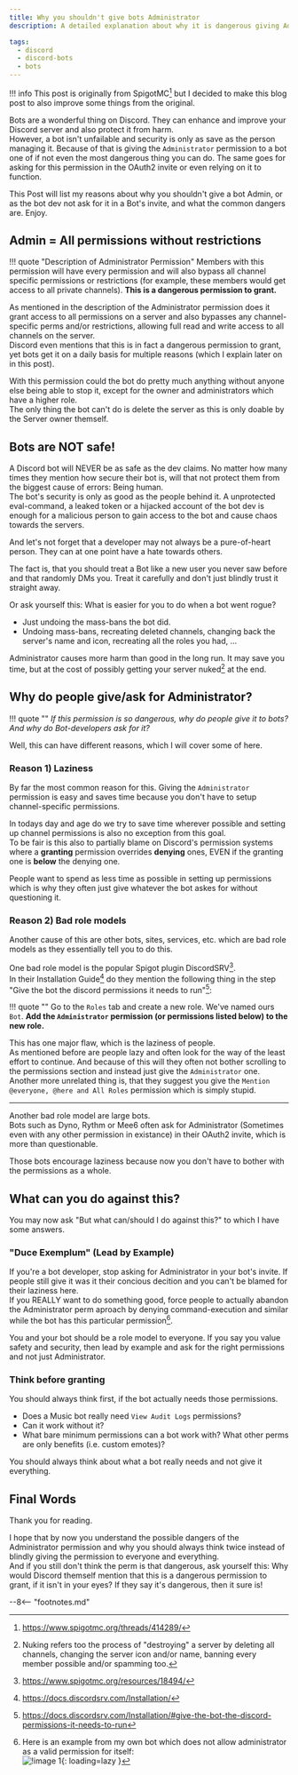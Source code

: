 ```yaml
---
title: Why you shouldn't give bots Administrator
description: A detailed explanation about why it is dangerous giving Administrator to bots or asking for it.

tags:
  - discord
  - discord-bots
  - bots
---
```


[^1]: https://www.spigotmc.org/threads/414289/
[^2]: Nuking refers too the process of "destroying" a server by deleting all channels, changing the server icon and/or name, banning every member possible and/or spamming too.
[^3]: https://www.spigotmc.org/resources/18494/
[^4]: https://docs.discordsrv.com/Installation/
[^5]: https://docs.discordsrv.com/Installation/#give-the-bot-the-discord-permissions-it-needs-to-run
[^6]:
    Here is an example from my own bot which does not allow administrator as a valid permission for itself:  
    ![!image 1](/blog/assets/img/posts/bots-and-admin/image-1.jpg){: loading=lazy }

!!! info
    This post is originally from SpigotMC[^1] but I decided to make this blog post to also improve some things from the original.

Bots are a wonderful thing on Discord. They can enhance and improve your Discord server and also protect it from harm.  
However, a bot isn't unfailable and security is only as save as the person managing it. Because of that is giving the `Administrator` permission to a bot one of if not even the most dangerous thing you can do. The same goes for asking for this permission in the OAuth2 invite or even relying on it to function.

This Post will list my reasons about why you shouldn't give a bot Admin, or as the bot dev not ask for it in a Bot's invite, and what the common dangers are. Enjoy.

## Admin = All permissions without restrictions

!!! quote "Description of Administrator Permission"
    Members with this permission will have every permission and will also bypass all channel specific permissions or restrictions (for example, these members would get access to all private channels). **This is a dangerous permission to grant.**

As mentioned in the description of the Administrator permission does it grant access to all permissions on a server and also bypasses any channel-specific perms and/or restrictions, allowing full read and write access to all channels on the server.  
Discord even mentions that this is in fact a dangerous permission to grant, yet bots get it on a daily basis for multiple reasons (which I explain later on in this post).

With this permission could the bot do pretty much anything without anyone else being able to stop it, except for the owner and administrators which have a higher role.  
The only thing the bot can't do is delete the server as this is only doable by the Server owner themself.

## Bots are NOT safe!
A Discord bot will NEVER be as safe as the dev claims. No matter how many times they mention how secure their bot is, will that not protect them from the biggest cause of errors: Being human.  
The bot's security is only as good as the people behind it. A unprotected eval-command, a leaked token or a hijacked account of the bot dev is enough for a malicious person to gain access to the bot and cause chaos towards the servers.

And let's not forget that a developer may not always be a pure-of-heart person. They can at one point have a hate towards others.

The fact is, that you should treat a Bot like a new user you never saw before and that randomly DMs you. Treat it carefully and don't just blindly trust it straight away.

Or ask yourself this: What is easier for you to do when a bot went rogue?

- Just undoing the mass-bans the bot did.
- Undoing mass-bans, recreating deleted channels, changing back the server's name and icon, recreating all the roles you had, ...

Administrator causes more harm than good in the long run. It may save you time, but at the cost of possibly getting your server nuked[^2] at the end.

## Why do people give/ask for Administrator?

!!! quote ""
    *If this permission is so dangerous, why do people give it to bots? And why do Bot-developers ask for it?*

Well, this can have different reasons, which I will cover some of here.

### Reason 1) Laziness
By far the most common reason for this. Giving the `Administrator` permission is easy and saves time because you don't have to setup channel-specific permissions.

In todays day and age do we try to save time wherever possible and setting up channel permissions is also no exception from this goal.  
To be fair is this also to partially blame on Discord's permission systems where a **granting** permission overrides **denying** ones, EVEN if the granting one is **below** the denying one.

People want to spend as less time as possible in setting up permissions which is why they often just give whatever the bot askes for without questioning it.

### Reason 2) Bad role models
Another cause of this are other bots, sites, services, etc. which are bad role models as they essentially tell you to do this.

One bad role model is the popular Spigot plugin DiscordSRV[^3].  
In their Installation Guide[^4] do they mention the following thing in the step "Give the bot the discord permissions it needs to run"[^5]:

!!! quote ""
    Go to the `Roles` tab and create a new role. We've named ours `Bot`. **Add the `Administrator` permission (or permissions listed below) to the new role.**

This has one major flaw, which is the laziness of people.  
As mentioned before are people lazy and often look for the way of the least effort to continue. And because of this will they often not bother scrolling to the permissions section and instead just give the `Administrator` one.  
Another more unrelated thing is, that they suggest you give the `Mention @everyone, @here and All Roles` permission which is simply stupid.

----

Another bad role model are large bots.  
Bots such as Dyno, Rythm or Mee6 often ask for Administrator (Sometimes even with any other permission in existance) in their OAuth2 invite, which is more than questionable.

Those bots encourage laziness because now you don't have to bother with the permissions as a whole.

## What can you do against this?
You may now ask "But what can/should I do against this?" to which I have some answers.

### "Duce Exemplum" (Lead by Example)
If you're a bot developer, stop asking for Administrator in your bot's invite. If people still give it was it their concious decition and you can't be blamed for their laziness here.  
If you REALLY want to do something good, force people to actually abandon the Administrator perm aproach by denying command-execution and similar while the bot has this particular permission[^6].

You and your bot should be a role model to everyone. If you say you value safety and security, then lead by example and ask for the right permissions and not just Administrator.

### Think before granting
You should always think first, if the bot actually needs those permissions.

- Does a Music bot really need `View Audit Logs` permissions?
- Can it work without it?
- What bare minimum permissions can a bot work with? What other perms are only benefits (i.e. custom emotes)?

You should always think about what a bot really needs and not give it everything.

## Final Words
Thank you for reading.

I hope that by now you understand the possible dangers of the Administrator permission and why you should always think twice instead of blindly giving the permission to everyone and everything.  
And if you still don't think the perm is that dangerous, ask yourself this: Why would Discord themself mention that this is a dangerous permission to grant, if it isn't in your eyes? If they say it's dangerous, then it sure is!

--8<-- "footnotes.md"
